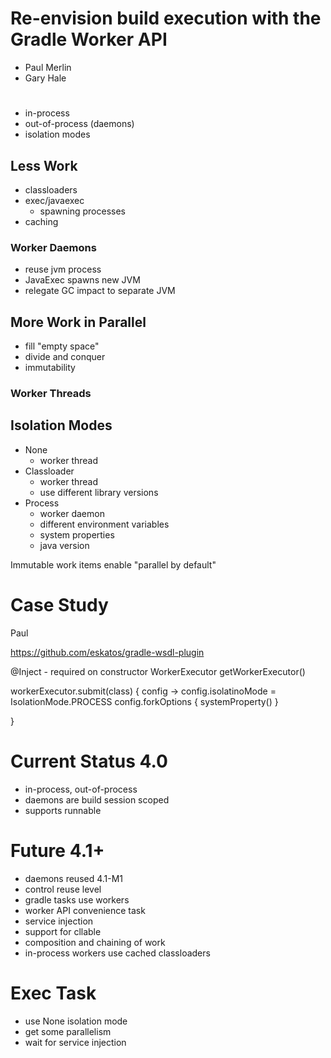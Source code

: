 # Re-envision build execution with the Gradle Worker API

- Paul Merlin
- Gary Hale

#

- in-process
- out-of-process (daemons)
- isolation modes

## Less Work

- classloaders
- exec/javaexec
  - spawning processes
- caching

### Worker Daemons

- reuse jvm process
- JavaExec spawns new JVM
- relegate GC impact to separate JVM

## More Work in Parallel

- fill "empty space"
- divide and conquer
- immutability

### Worker Threads

## Isolation Modes

- None
  - worker thread
- Classloader
  - worker thread
  - use different library versions
- Process
  - worker daemon
  - different environment variables
  - system properties
  - java version

Immutable work items enable "parallel by default"

# Case Study

Paul

https://github.com/eskatos/gradle-wsdl-plugin

@Inject - required on constructor
WorkerExecutor getWorkerExecutor()

workerExecutor.submit(class) { config ->
    config.isolatinoMode = IsolationMode.PROCESS
    config.forkOptions { systemProperty() }

}

# Current Status 4.0

- in-process, out-of-process
- daemons are build session scoped
- supports runnable

# Future 4.1+

- daemons reused 4.1-M1
- control reuse level
- gradle tasks use workers
- worker API convenience task
- service injection
- support for cllable
- composition and chaining of work
- in-process workers use cached classloaders


# Exec Task

- use None isolation mode
- get some parallelism
- wait for service injection

